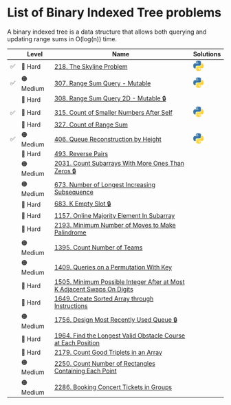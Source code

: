 # List of Binary Indexed Tree problems

A binary indexed tree is a data structure that allows both querying and updating range sums in O(log(n)) time.

|     | Level     | Name                                                                              | Solutions                              |
| :-: | --------- | --------------------------------------------------------------------------------- | -------------------------------------- |
| ✅  | 🔴 Hard   | [218. The Skyline Problem][lc218]                                                 | [![python](../../res/py.png)][lc218py] |
| ✅  | 🟠 Medium | [307. Range Sum Query - Mutable][lc307]                                           | [![python](../../res/py.png)][lc307py] |
|     | 🔴 Hard   | [308. Range Sum Query 2D - Mutable 🔒][lc308]                                     |                                        |
| ✅  | 🔴 Hard   | [315. Count of Smaller Numbers After Self][lc315]                                 | [![python](../../res/py.png)][lc315py] |
|     | 🔴 Hard   | [327. Count of Range Sum][lc327]                                                  |                                        |
| ✅  | 🟠 Medium | [406. Queue Reconstruction by Height][lc406]                                      | [![python](../../res/py.png)][lc406py] |
|     | 🔴 Hard   | [493. Reverse Pairs][lc493]                                                       |                                        |
|     | 🟠 Medium | [2031. Count Subarrays With More Ones Than Zeros 🔒][lc2031]                      |                                        |
|     | 🟠 Medium | [673. Number of Longest Increasing Subsequence][lc673]                            |                                        |
|     | 🔴 Hard   | [683. K Empty Slot 🔒][lc683]                                                     |                                        |
|     | 🔴 Hard   | [1157. Online Majority Element In Subarray][lc1157]                               |                                        |
|     | 🔴 Hard   | [2193. Minimum Number of Moves to Make Palindrome][lc2193]                        |                                        |
|     | 🟠 Medium | [1395. Count Number of Teams][lc1395]                                             |                                        |
|     | 🟠 Medium | [1409. Queries on a Permutation With Key][lc1409]                                 |                                        |
|     | 🔴 Hard   | [1505. Minimum Possible Integer After at Most K Adjacent Swaps On Digits][lc1505] |                                        |
|     | 🔴 Hard   | [1649. Create Sorted Array through Instructions][lc1649]                          |                                        |
|     | 🟠 Medium | [1756. Design Most Recently Used Queue 🔒][lc1756]                                |                                        |
|     | 🔴 Hard   | [1964. Find the Longest Valid Obstacle Course at Each Position][lc1964]           |                                        |
|     | 🔴 Hard   | [2179. Count Good Triplets in an Array][lc2179]                                   |                                        |
|     | 🟠 Medium | [2250. Count Number of Rectangles Containing Each Point][lc2250]                  |                                        |
|     | 🟠 Medium | [2286. Booking Concert Tickets in Groups][lc2286]                                 |                                        |

[lc218]: https://leetcode.com/problems/the-skyline-problem/
[lc218py]: ../the-skyline-problem.py
[lc307]: https://leetcode.com/problems/range-sum-query-mutable/
[lc307py]: ../range-sum-query-mutable.py
[lc308]: https://leetcode.com/problems/range-sum-query-2d-mutable/
[lc315]: https://leetcode.com/problems/count-of-smaller-numbers-after-self/
[lc315py]: ../count-of-smaller-numbers-after-self.py
[lc327]: https://leetcode.com/problems/count-of-range-sum/
[lc406]: https://leetcode.com/problems/queue-reconstruction-by-height/
[lc406py]: ../queue-reconstruction-by-height.py
[lc493]: https://leetcode.com/problems/reverse-pairs/
[lc673]: https://leetcode.com/problems/number-of-longest-increasing-subsequence/
[lc683]: https://leetcode.com/problems/k-empty-slots/
[lc1157]: https://leetcode.com/problems/online-majority-element-in-subarray/
[lc1395]: https://leetcode.com/problems/count-number-of-teams/
[lc1409]: https://leetcode.com/problems/queries-on-a-permutation-with-key/
[lc1505]: https://leetcode.com/problems/minimum-possible-integer-after-at-most-k-adjacent-swaps-on-digits/
[lc1649]: https://leetcode.com/problems/create-sorted-array-through-instructions/
[lc1756]: https://leetcode.com/problems/design-most-recently-used-queue/
[lc1964]: https://leetcode.com/problems/find-the-longest-valid-obstacle-course-at-each-position/
[lc2031]: https://leetcode.com/problems/count-subarrays-with-more-ones-than-zeros/
[lc2179]: https://leetcode.com/problems/count-good-triplets-in-an-array/
[lc2193]: https://leetcode.com/problems/minimum-number-of-moves-to-make-palindrome/
[lc2250]: https://leetcode.com/problems/count-number-of-rectangles-containing-each-point/
[lc2286]: https://leetcode.com/problems/booking-concert-tickets-in-groups/
